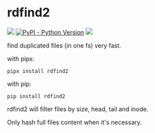 # rdfind2

[![](https://img.shields.io/pypi/v/rdfind2.svg)](https://pypi.python.org/pypi/rdfind2)
[![PyPI - Python Version](https://img.shields.io/pypi/pyversions/rdfind2)](https://pypi.org/project/rdfind2/)
![](https://img.shields.io/badge/License-MIT-blue.svg)

find duplicated files (in one fs) very fast.

with pipx:

```shell
pipx install rdfind2
```

with pip:

```shell
pip install rdfind2
```

rdfind2 will filter files by size, head, tail and inode.

Only hash full files content when it's necessary.
